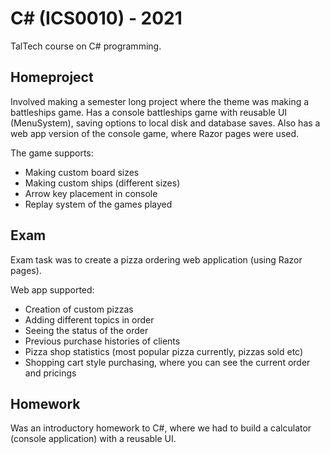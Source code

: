 # C# (ICS0010) - 2021

TalTech course on C# programming.

## Homeproject

Involved making a semester long project where the theme was making a battleships game.
Has a console battleships game with reusable UI (MenuSystem), saving options to local disk and database saves.
Also has a web app version of the console game, where Razor pages were used.

The game supports:
- Making custom board sizes
- Making custom ships (different sizes)
- Arrow key placement in console
- Replay system of the games played

## Exam

Exam task was to create a pizza ordering web application (using Razor pages).

Web app supported:
- Creation of custom pizzas
- Adding different topics in order
- Seeing the status of the order
- Previous purchase histories of clients
- Pizza shop statistics (most popular pizza currently, pizzas sold etc)
- Shopping cart style purchasing, where you can see the current order and pricings

## Homework

Was an introductory homework to C#, where we had to build a calculator (console application) with a reusable UI.


